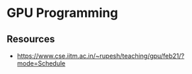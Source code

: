 GPU Programming
====================


Resources
----------------
* <https://www.cse.iitm.ac.in/~rupesh/teaching/gpu/feb21/?mode=Schedule>
